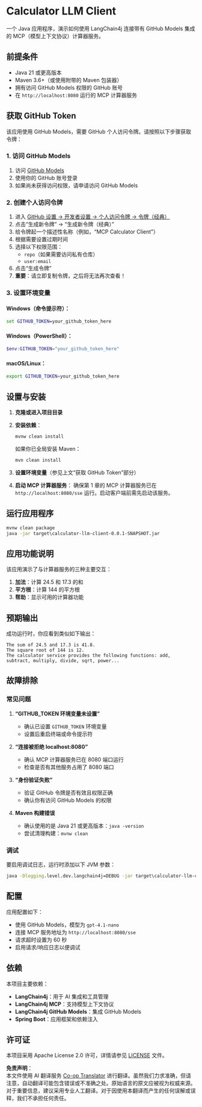 <!--
CO_OP_TRANSLATOR_METADATA:
{
  "original_hash": "ac2459c0d5cc823922e3d9240a95028c",
  "translation_date": "2025-07-13T19:06:42+00:00",
  "source_file": "03-GettingStarted/03-llm-client/solution/java/README.md",
  "language_code": "zh"
}
-->
# Calculator LLM Client

一个 Java 应用程序，演示如何使用 LangChain4j 连接带有 GitHub Models 集成的 MCP（模型上下文协议）计算器服务。

## 前提条件

- Java 21 或更高版本
- Maven 3.6+（或使用附带的 Maven 包装器）
- 拥有访问 GitHub Models 权限的 GitHub 账号
- 在 `http://localhost:8080` 运行的 MCP 计算器服务

## 获取 GitHub Token

该应用使用 GitHub Models，需要 GitHub 个人访问令牌。请按照以下步骤获取令牌：

### 1. 访问 GitHub Models
1. 访问 [GitHub Models](https://github.com/marketplace/models)
2. 使用你的 GitHub 账号登录
3. 如果尚未获得访问权限，请申请访问 GitHub Models

### 2. 创建个人访问令牌
1. 进入 [GitHub 设置 → 开发者设置 → 个人访问令牌 → 令牌（经典）](https://github.com/settings/tokens)
2. 点击“生成新令牌” → “生成新令牌（经典）”
3. 给令牌起一个描述性名称（例如，“MCP Calculator Client”）
4. 根据需要设置过期时间
5. 选择以下权限范围：
   - `repo`（如果需要访问私有仓库）
   - `user:email`
6. 点击“生成令牌”
7. **重要**：请立即复制令牌，之后将无法再次查看！

### 3. 设置环境变量

#### Windows（命令提示符）：
```cmd
set GITHUB_TOKEN=your_github_token_here
```

#### Windows（PowerShell）：
```powershell
$env:GITHUB_TOKEN="your_github_token_here"
```

#### macOS/Linux：
```bash
export GITHUB_TOKEN=your_github_token_here
```

## 设置与安装

1. **克隆或进入项目目录**

2. **安装依赖**：
   ```cmd
   mvnw clean install
   ```
   如果你已全局安装 Maven：
   ```cmd
   mvn clean install
   ```

3. **设置环境变量**（参见上文“获取 GitHub Token”部分）

4. **启动 MCP 计算器服务**：
   确保第 1 章的 MCP 计算器服务已在 `http://localhost:8080/sse` 运行。启动客户端前需先启动该服务。

## 运行应用程序

```cmd
mvnw clean package
java -jar target\calculator-llm-client-0.0.1-SNAPSHOT.jar
```

## 应用功能说明

该应用演示了与计算器服务的三种主要交互：

1. **加法**：计算 24.5 和 17.3 的和
2. **平方根**：计算 144 的平方根
3. **帮助**：显示可用的计算器功能

## 预期输出

成功运行时，你应看到类似如下输出：

```
The sum of 24.5 and 17.3 is 41.8.
The square root of 144 is 12.
The calculator service provides the following functions: add, subtract, multiply, divide, sqrt, power...
```

## 故障排除

### 常见问题

1. **“GITHUB_TOKEN 环境变量未设置”**
   - 确认已设置 `GITHUB_TOKEN` 环境变量
   - 设置后重启终端或命令提示符

2. **“连接被拒绝 localhost:8080”**
   - 确认 MCP 计算器服务已在 8080 端口运行
   - 检查是否有其他服务占用了 8080 端口

3. **“身份验证失败”**
   - 验证 GitHub 令牌是否有效且权限正确
   - 确认你有访问 GitHub Models 的权限

4. **Maven 构建错误**
   - 确认使用的是 Java 21 或更高版本：`java -version`
   - 尝试清理构建：`mvnw clean`

### 调试

要启用调试日志，运行时添加以下 JVM 参数：
```cmd
java -Dlogging.level.dev.langchain4j=DEBUG -jar target\calculator-llm-client-0.0.1-SNAPSHOT.jar
```

## 配置

应用配置如下：
- 使用 GitHub Models，模型为 `gpt-4.1-nano`
- 连接 MCP 服务地址为 `http://localhost:8080/sse`
- 请求超时设置为 60 秒
- 启用请求/响应日志以便调试

## 依赖

本项目主要依赖：
- **LangChain4j**：用于 AI 集成和工具管理
- **LangChain4j MCP**：支持模型上下文协议
- **LangChain4j GitHub Models**：集成 GitHub Models
- **Spring Boot**：应用框架和依赖注入

## 许可证

本项目采用 Apache License 2.0 许可，详情请参见 [LICENSE](../../../../../../03-GettingStarted/03-llm-client/solution/java/LICENSE) 文件。

**免责声明**：  
本文件使用 AI 翻译服务 [Co-op Translator](https://github.com/Azure/co-op-translator) 进行翻译。虽然我们力求准确，但请注意，自动翻译可能包含错误或不准确之处。原始语言的原文应被视为权威来源。对于重要信息，建议采用专业人工翻译。对于因使用本翻译而产生的任何误解或误释，我们不承担任何责任。